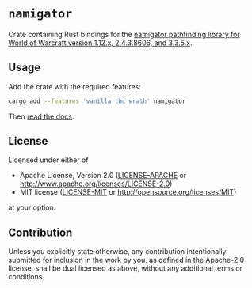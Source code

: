 # `namigator`

Crate containing Rust bindings for the [namigator pathfinding library for World of Warcraft version 1.12.x, 2.4.3.8606, and 3.3.5.x](https://github.com/namreeb/namigator).

## Usage

Add the crate with the required features:

 ```bash
 cargo add --features 'vanilla tbc wrath' namigator
 ```

Then [read the docs](https://crates.io/crates/namigator).

## License

Licensed under either of

* Apache License, Version 2.0
  ([LICENSE-APACHE](LICENSE-APACHE) or <http://www.apache.org/licenses/LICENSE-2.0>)
* MIT license
  ([LICENSE-MIT](LICENSE-MIT) or <http://opensource.org/licenses/MIT>)

at your option.

## Contribution

Unless you explicitly state otherwise, any contribution intentionally submitted
for inclusion in the work by you, as defined in the Apache-2.0 license, shall be
dual licensed as above, without any additional terms or conditions.

